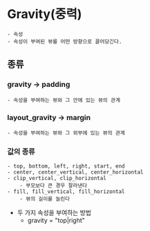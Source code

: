 # Gravity(중력)
    - 속성
    - 속성이 부여된 뷰를 어떤 방향으로 끌어당긴다.

## 종류
### gravity -> padding
    - 속성을 부여하는 뷰와 그 안에 있는 뷰의 관계

### layout_gravity -> margin
    - 속성을 부여하는 뷰와 그 외부에 있는 뷰의 관계

### 값의 종류
    - top, bottom, left, right, start, end
    - center, center_vertical, center_horizontal
    - clip_vertical, clip_horizontal
        - 부모보다 큰 경우 잘라낸다
    - fill, fill_vertical, fill_horizontal
        - 뷰의 길이를 늘린다

- 두 가지 속성을 부여하는 방법
    - gravity = "top|right"
